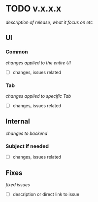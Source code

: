 # TODO v.x.x.x

*description of release, what it focus on etc*

## UI
### Common
*changes applied to the entire UI*
- [ ] changes, issues related
### Tab
*changes applied to specific Tab*
- [ ] changes, issues related
## Internal
*changes to backend*
### Subject if needed
- [ ] changes, issues related
## Fixes
*fixed issues*
- [ ] description or direct link to issue

